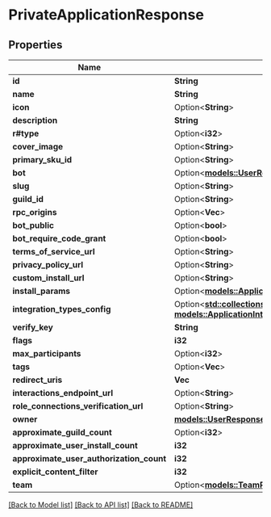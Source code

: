 # PrivateApplicationResponse

## Properties

Name | Type | Description | Notes
------------ | ------------- | ------------- | -------------
**id** | **String** |  | 
**name** | **String** |  | 
**icon** | Option<**String**> |  | [optional]
**description** | **String** |  | 
**r#type** | Option<**i32**> |  | [optional]
**cover_image** | Option<**String**> |  | [optional]
**primary_sku_id** | Option<**String**> |  | [optional]
**bot** | Option<[**models::UserResponse**](UserResponse.md)> |  | [optional]
**slug** | Option<**String**> |  | [optional]
**guild_id** | Option<**String**> |  | [optional]
**rpc_origins** | Option<**Vec<String>**> |  | [optional]
**bot_public** | Option<**bool**> |  | [optional]
**bot_require_code_grant** | Option<**bool**> |  | [optional]
**terms_of_service_url** | Option<**String**> |  | [optional]
**privacy_policy_url** | Option<**String**> |  | [optional]
**custom_install_url** | Option<**String**> |  | [optional]
**install_params** | Option<[**models::ApplicationOAuth2InstallParamsResponse**](ApplicationOAuth2InstallParamsResponse.md)> |  | [optional]
**integration_types_config** | Option<[**std::collections::HashMap<String, models::ApplicationIntegrationTypeConfigurationResponse>**](ApplicationIntegrationTypeConfigurationResponse.md)> |  | [optional]
**verify_key** | **String** |  | 
**flags** | **i32** |  | 
**max_participants** | Option<**i32**> |  | [optional]
**tags** | Option<**Vec<String>**> |  | [optional]
**redirect_uris** | **Vec<String>** |  | 
**interactions_endpoint_url** | Option<**String**> |  | [optional]
**role_connections_verification_url** | Option<**String**> |  | [optional]
**owner** | [**models::UserResponse**](UserResponse.md) |  | 
**approximate_guild_count** | Option<**i32**> |  | [optional]
**approximate_user_install_count** | **i32** |  | 
**approximate_user_authorization_count** | **i32** |  | 
**explicit_content_filter** | **i32** |  | 
**team** | Option<[**models::TeamResponse**](TeamResponse.md)> |  | [optional]

[[Back to Model list]](../README.md#documentation-for-models) [[Back to API list]](../README.md#documentation-for-api-endpoints) [[Back to README]](../README.md)


